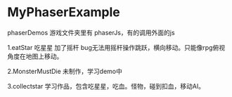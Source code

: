 # MyPhaserExample
phaserDemos
游戏文件夹里有 phaserJs，有的调用外面的js

1.eatStar 
吃星星 加了摇杆
bug无法用摇杆操作跳跃，横向移动。只能像rpg俯视角度在地图上移动。

2.MonsterMustDie
未制作，学习demo中

3.collectstar
学习作品，包含吃星星，吃血。怪物，碰到扣血，移动AI。

